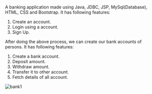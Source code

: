 A banking application made using Java, JDBC, JSP, MySql(Database), HTML, CSS and Bootstrap.
It has following features:
1. Create an account.
2. Login using a account.
3. Sign Up.
 
 After doing the above process, we can create our bank accounts of persons.
 It has following features:
 1. Create a bank account.
 2. Deposit amount.
 3. Withdraw amount.
 4. Transfer it to other account. 
 5. Fetch details of all account.


![bank1](https://user-images.githubusercontent.com/40866041/64711370-1cef1b00-d4d7-11e9-9f87-b7cb0d6644d6.jpg)
